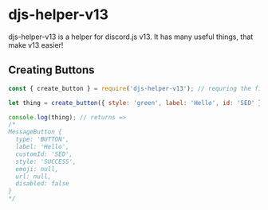 # djs-helper-v13

djs-helper-v13 is a helper for discord.js v13. It has many useful things, that make v13 easier!

## Creating Buttons

```js
const { create_button } = require('djs-helper-v13'); // requring the file!

let thing = create_button({ style: 'green', label: 'Hello', id: 'SED' }); // creating the button (with options that we want!)

console.log(thing); // returns =>
/*
MessageButton {
  type: 'BUTTON',
  label: 'Hello',
  customId: 'SED',
  style: 'SUCCESS',
  emoji: null,
  url: null,
  disabled: false
}
*/

```
